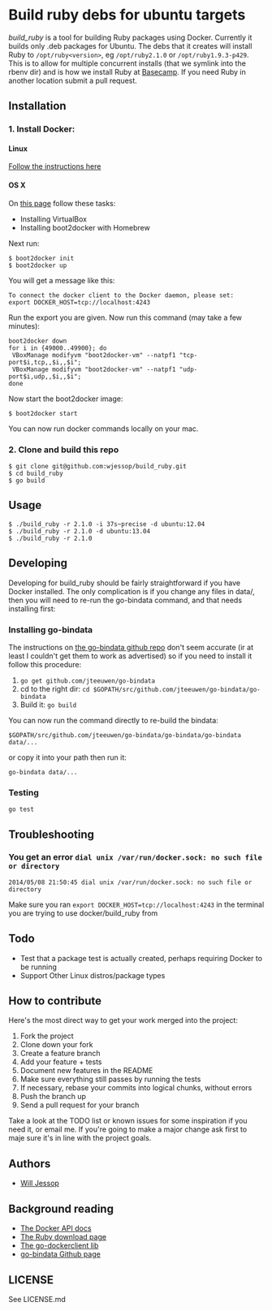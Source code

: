 # Build ruby debs for ubuntu targets

*build_ruby* is a tool for building Ruby packages using Docker. Currently it builds only .deb packages for Ubuntu. The debs that it creates will install Ruby to ````/opt/ruby<version>````, eg ````/opt/ruby2.1.0```` or ````/opt/ruby1.9.3-p429````. This is to allow for multiple concurrent installs (that we symlink into the rbenv dir) and is how we install Ruby at [Basecamp](https://basecamp.com/). If you need Ruby in another location submit a pull request.

## Installation

### 1. Install Docker:

#### Linux

[Follow the instructions here](http://docs.docker.io/installation/)

#### OS X

On [this page](http://docs.docker.io/installation/mac/) follow these tasks:

 * Installing VirtualBox
 * Installing boot2docker with Homebrew

Next run:

    $ boot2docker init
    $ boot2docker up

You will get a message like this:

    To connect the docker client to the Docker daemon, please set:
    export DOCKER_HOST=tcp://localhost:4243

Run the export you are given. Now run this command (may take a few minutes):

    boot2docker down
    for i in {49000..49900}; do
     VBoxManage modifyvm "boot2docker-vm" --natpf1 "tcp-port$i,tcp,,$i,,$i";
     VBoxManage modifyvm "boot2docker-vm" --natpf1 "udp-port$i,udp,,$i,,$i";
    done

Now start the boot2docker image:

    $ boot2docker start

You can now run docker commands locally on your mac.

### 2. Clone and build this repo

    $ git clone git@github.com:wjessop/build_ruby.git
    $ cd build_ruby
    $ go build

## Usage

    $ ./build_ruby -r 2.1.0 -i 37s~precise -d ubuntu:12.04
    $ ./build_ruby -r 2.1.0 -d ubuntu:13.04
    $ ./build_ruby -r 2.1.0

## Developing

Developing for build_ruby should be fairly straightforward if you have Docker installed. The only complication is if you change any files in data/, then you will need to re-run the go-bindata command, and that needs installing first:

### Installing go-bindata

The instructions on [the go-bindata github repo](https://github.com/jteeuwen/go-bindata) don't seem accurate (ir at least I couldn't get them to work as advertised) so if you need to install it follow this procedure:

1. ````go get github.com/jteeuwen/go-bindata````
2. cd to the right dir: ````cd $GOPATH/src/github.com/jteeuwen/go-bindata/go-bindata````
3. Build it: ````go build````

You can now run the command directly to re-build the bindata:

    $GOPATH/src/github.com/jteeuwen/go-bindata/go-bindata/go-bindata data/...

or copy it into your path then run it:

    go-bindata data/...

### Testing

    go test

## Troubleshooting

### You get an error ````dial unix /var/run/docker.sock: no such file or directory````

    2014/05/08 21:50:45 dial unix /var/run/docker.sock: no such file or directory

Make sure you ran ````export DOCKER_HOST=tcp://localhost:4243```` in the terminal you are trying to use docker/build_ruby from

## Todo

* Test that a package test is actually created, perhaps requiring Docker to be running
* Support Other Linux distros/package types

## How to contribute

Here's the most direct way to get your work merged into the project:

1. Fork the project
2. Clone down your fork
3. Create a feature branch
4. Add your feature + tests
5. Document new features in the README
6. Make sure everything still passes by running the tests
7. If necessary, rebase your commits into logical chunks, without errors
8. Push the branch up
9. Send a pull request for your branch

Take a look at the TODO list or known issues for some inspiration if you need it, or email me. If you're going to make a major change ask first to maje sure it's in line with the project goals.

## Authors

* [Will Jessop](mailto:will@willj.net)

## Background reading

* [The Docker API docs](http://docs.docker.io/reference/api/docker_remote_api_v1.10/)
* [The Ruby download page](http://docs.docker.io/reference/api/docker_remote_api_v1.10/)
* [The go-dockerclient lib](https://github.com/fsouza/go-dockerclient)
* [go-bindata Github page](github.com/jteeuwen/go-bindata)

## LICENSE

See LICENSE.md
